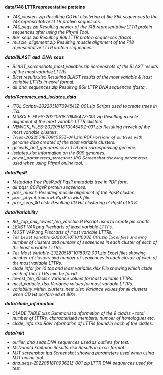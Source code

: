 **data/748 LTTR representative proteins** <br>
- <i>748_clusters.zip<i> Resulting CD Hit clustering of the 86k sequences to the 748 representative LTTR protein sequences. <br>
- <i>748_seqs.zip<i> Resulting newick of the 748 representative LTTR protein sequences after using the Phyml Tool. <br>
- <i>86k_seqs.zip<i> Resulting 86k LTTR protein sequences (fasta). <br>
- <i>muscle_alignment.zip<i> Resulting muscle alignment of the 748 representative LTTR protein sequences. <br>

**data/BLAST_and_DNA_seqs** <br>
- <i>BLAST_screenshots_most_variable.zip<i> Screenshots of the BLAST results of the most variable LTTRs. <br>
- <i>Blast results.xlsx<i> Resulting BLAST results of the most variable & least variable LTTRs in excel format. <br>
- <i>all_dna_sequences.zip<i> Resulting 86k LTTR DNA sequences (fasta). <br>

**data/Genomes_and_isolates_data** <br>
- <i>ITOL Scripts-20220518T094541Z-001.zip<i> Scripts used to create trees in iTol. <br>
- <i>MUSCLE_FILES-20220518T094547Z-001.zip<i> Resulting muscle alignment of the most variable LTTR clusters. <br>
- <i>NEWICK_FILES-20220518T094549Z-001.zip<i> Resulting newick of the most variable clusters. <br>
- <i>Trees-20220518T094555Z-001.zip<i> PDF versions of all trees with genome data created of the most variable clusters. <br>
- <i>geneids_and_genomes.csv<i> LTTR and corresponding genome. <br>
- <i>isolates.xlsx<i> Information on the 699 genomes. <br>
- <i>phyml_parameters_screeshot.JPG<i> Screenshot showing parameters used when using Phyml online tool. <br>

**data/PqsR** <br>
- <i>Metadata Tree PqsR.pdf<i> PqsR metadata tree in PDF form. <br>
- <i>all_pqsr_80<i> PqsR protein sequences. <br>
- <i>pqsr_muscle<i> Resulting muscle alignment of the PqsR cluster. <br>
- <i>pqsr_phyml_tree.nwk<i> PqsR newick file. <br>
- <i>pqsr_seqs_80.clstr<i> Resulting CD Hit clustering of PqsR at 80%. <br>

**data/Variability** <br>
- <i>80__top_and_lowest_ten_variable.R<i> Rscript used to create pie charts. <br>
- <i>LEAST VAR.png<i> Piecharts of least variable LTTRs. <br>
- <i>MOST  VAR.png<i> Piecharts of most variable LTTRs. <br>
- <i>Ten Least Variable-20220518T101839Z-001.zip<i> Excel files showing number of clusters and number of sequences in each cluster of each of the least variable LTTRs. <br>
- <i>Ten Most Variable-20220518T101837Z-001.zip<i> Excel files showing number of clusters and number of sequences in each cluster of each of the most variable LTTRs. <br>
- <i>clade infor for 10 top and least variable.xlsx<i> File showing which clade each of the LTTRs can be found. <br>
- <i>lowest_ten_80.xlsx<i> Variance values for least variable LTTRs. <br>
- <i>most_variable.xlsx<i> Variance values for most variable LTTRs. <br>
- <i>variability_within_clusters_new..xlsx<i> Variance values for all clusters when CD Hit performed at 80%. <br>

**data/clade_information** <br>
- <i>CLADE TABLE.xlsx<i> Summarised nformation of the 9 clades - total number of LTTRs, characterised members, number of homologues etc. <br>
- <i>clade_info.xlsx<i> Raw information of LTTRs found in each of the clades. <br>

**data/mkt** <br>
- <i>outlier_dna_seqs<i> DNA sequences used as outliers for test. <br>
- <i>McDonald Kreitman Results.xlsx<i> Results in excel format. <br>
- <i>MkT screenshot.jpg<i> Screenshot showing parameters used when using MkT online tool. <br>
- <i>dna_seqs-20220518T093621Z-001.zip<i> LTTR DNA sequences used for test. <br>
